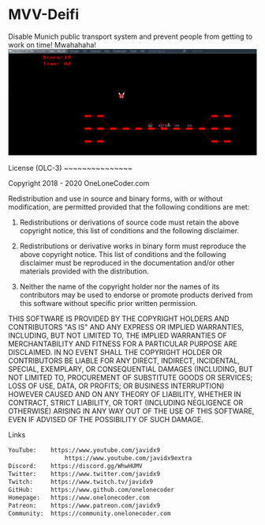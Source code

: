 # MVV-Deifi
Disable Munich public transport system and prevent people from getting to work on time! Mwahahaha!
![image](ScreenShot.png)


License (OLC-3)
	~~~~~~~~~~~~~~~

Copyright 2018 - 2020 OneLoneCoder.com

Redistribution and use in source and binary forms, with or without modification,
are permitted provided that the following conditions are met:

1. Redistributions or derivations of source code must retain the above copyright
notice, this list of conditions and the following disclaimer.

2. Redistributions or derivative works in binary form must reproduce the above
copyright notice. This list of conditions and the following	disclaimer must be
reproduced in the documentation and/or other materials provided with the distribution.

3. Neither the name of the copyright holder nor the names of its contributors may
be used to endorse or promote products derived from this software without specific
prior written permission.

THIS SOFTWARE IS PROVIDED BY THE COPYRIGHT HOLDERS AND CONTRIBUTORS	"AS IS" AND ANY
EXPRESS OR IMPLIED WARRANTIES, INCLUDING, BUT NOT LIMITED TO, THE IMPLIED WARRANTIES
OF MERCHANTABILITY AND FITNESS FOR A PARTICULAR PURPOSE ARE DISCLAIMED. IN NO EVENT
SHALL THE COPYRIGHT	HOLDER OR CONTRIBUTORS BE LIABLE FOR ANY DIRECT, INDIRECT,
INCIDENTAL,	SPECIAL, EXEMPLARY, OR CONSEQUENTIAL DAMAGES (INCLUDING, BUT NOT LIMITED
TO, PROCUREMENT OF SUBSTITUTE GOODS OR SERVICES; LOSS OF USE, DATA, OR PROFITS; OR
BUSINESS INTERRUPTION) HOWEVER CAUSED AND ON ANY THEORY OF LIABILITY, WHETHER IN
CONTRACT, STRICT LIABILITY, OR TORT	(INCLUDING NEGLIGENCE OR OTHERWISE) ARISING IN
ANY WAY OUT OF THE USE OF THIS SOFTWARE, EVEN IF ADVISED OF THE POSSIBILITY OF
SUCH DAMAGE.

Links
~~~~~
YouTube:	https://www.youtube.com/javidx9
				https://www.youtube.com/javidx9extra
Discord:	https://discord.gg/WhwHUMV
Twitter:	https://www.twitter.com/javidx9
Twitch:		https://www.twitch.tv/javidx9
GitHub:		https://www.github.com/onelonecoder
Homepage:	https://www.onelonecoder.com
Patreon:	https://www.patreon.com/javidx9
Community:  https://community.onelonecoder.com
